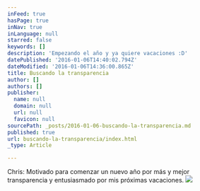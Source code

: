 ```yaml
---
inFeed: true
hasPage: true
inNav: true
inLanguage: null
starred: false
keywords: []
description: 'Empezando el año y ya quiere vacaciones :D'
datePublished: '2016-01-06T14:40:02.794Z'
dateModified: '2016-01-06T14:36:00.865Z'
title: Buscando la transparencia
author: []
authors: []
publisher:
  name: null
  domain: null
  url: null
  favicon: null
sourcePath: _posts/2016-01-06-buscando-la-transparencia.md
published: true
url: buscando-la-transparencia/index.html
_type: Article

---
```

Chris: Motivado para comenzar un nuevo año por más y mejor transparencia y entusiasmado por mis próximas vacaciones.
![](https://the-grid-user-content.s3-us-west-2.amazonaws.com/67496bad-de03-4f6d-84d8-fa968be09f55.jpg)